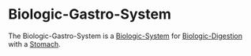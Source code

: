 # Biologic-Gastro-System

The Biologic-Gastro-System is a [Biologic-System](40000021.md) for [Biologic-Digestion](40000055.md) with a [Stomach](40000046.md).
